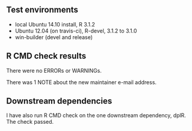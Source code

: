 ## Test environments
* local Ubuntu 14.10 install, R 3.1.2
* Ubuntu 12.04 (on travis-ci), R-devel, 3.1.2 to 3.1.0
* win-builder (devel and release)

## R CMD check results
There were no ERRORs or WARNINGs. 

There was 1 NOTE about the new maintainer e-mail address.

## Downstream dependencies
I have also run R CMD check on the one downstream dependency, dplR.
The check passed.
